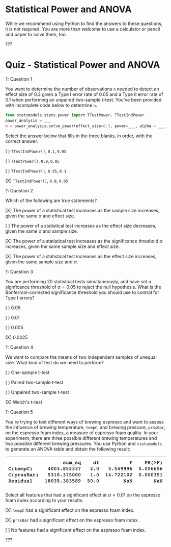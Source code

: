 # Statistical Power and ANOVA

While we recommend using Python to find the answers to these questions, it is not required. You are more than welcome to use a calculator or pencil and paper to solve them, too.

???

# Quiz - Statistical Power and ANOVA

?: Question 1


You want to determine the number of observations `n` needed to detect an effect size of 0.3 given a Type I error rate of 0.05 and a Type II error rate of 0.1 when performing an unpaired two-sample t-test. You've been provided with incomplete code below to determine `n`.

```python
from statsmodels.stats.power import TTestPower, TTestIndPower
power_analysis = ___
n = power_analysis.solve_power(effect_size=0.3, power=___, alpha = ___) 
```

Select the answer below that fills in the three blanks, in order, with the correct answer.

( ) `TTestIndPower()`,  `0.1`, `0.05` 

( ) `TTestPower()`, `0.9`, `0.05` 

( ) `TTestIndPower()`, `0.95`, `0.1` 

(X) `TTestIndPower()`, `0.9`, `0.05` 

?: Question 2 

Which of the following are true statements?

[X] The power of a statistical test increases as the sample size increases, given the same $\alpha$ and effect size.

[ ] The power of a statistical test increases as the effect size decreases, given the same $\alpha$ and sample size.

[X] The power of a statistical test increases as the significance threshold $\alpha$ increases, given the same sample size and effect size. 

[X] The power of a statistical test increases as the effect size increases, given the same sample size and $\alpha$. 


?: Question 3 

You are performing 20 statistical tests simultaneously, and have set a signficance threshold of $\alpha = 0.05$ to reject the null hypothesis. What is the Bonferroni-corrected significance threshold you should use to control for Type I errors? 

( ) 0.05  

( ) 0.01 

( ) 0.005 

(X) 0.0025


?: Question 4

We want to compare the means of two independent samples of unequal size. What kind of test do we need to perform?

( ) One-sample t-test

( ) Paired two-sample t-test

( ) Unpaired two-sample t-test

(X) Welch's t-test


?: Question 5 

You're trying to test different ways of brewing espresso and want to assess the influence of brewing temperature, `tempC`, and brewing pressure, `prssBar`, on the espresso foam index, a measure of espresso foam quality. In your experiment, there are three  possible different brewing temperatures and two possible different brewing pressures. You use Python and `statsmodels` to generate an ANOVA table and obtain the following result: 

![ANOVA table](images/anova_table.png)

Select all features that had a significant effect at $\alpha = 0.01$ on the espresso foam index according to your results. 

[X] `tempC` had a significant effect on the espresso foam index.

[X] `prssBar` had a significant effect on the espresso foam index.

[ ] No features had a significant effect on the espresso foam index. 


???